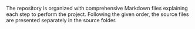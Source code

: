 The repository is organized with comprehensive Markdown files explaining each step to perform the project. Following the given order, the source files are presented separately in the source folder. 
